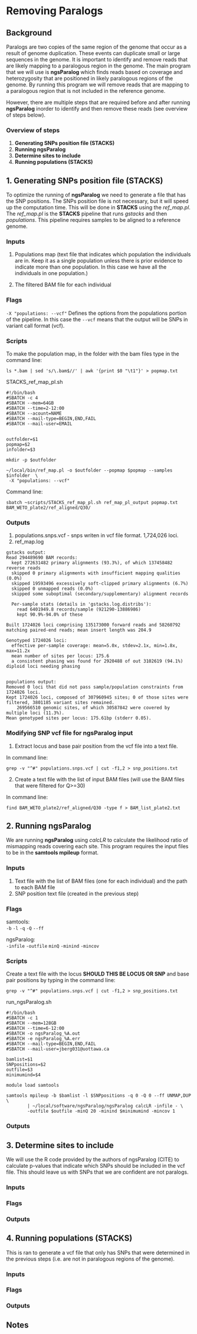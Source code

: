 # Removing Paralogs 

## Background
Paralogs are two copies of the same region of the genome that occur as a result of genome duplication. These events can duplicate small or large sequences in the genome. It is important to identify and remove reads that are likely mapping to a paralogous region in the genome. The main program that we will use is **ngsParalog** which finds reads based on coverage and heterozygosity that are positioned in likely paralogous regions of the genome. By running this program we will remove reads that are mapping to a paralogous region that is not included in the reference genome.  

However, there are multiple steps that are required before and after running **ngsParalog** inorder to identify and then remove these reads (see overview of steps below).

### Overview of steps
1. **Generating SNPs position file (STACKS)** 
2. **Running ngsParalog** 
3. **Determine sites to include** 
4. **Running populations (STACKS)** 

## 1. Generating SNPs position file (STACKS)
To optimize the running of **ngsParalog** we need to generate a file that has the SNP positions. The SNPs position file is not necessary, but it will speed up the computation time. This will be done in **STACKS** using the *ref_map.pl*. The *ref_map.pl* is the **STACKS** pipeline that runs *gstacks* and then *populations*. This pipeline requires samples to be aligned to a reference genome.

### Inputs
1. Populations map (text file that indicates which population the individuals are in. Keep it as a single population unless there is prior evidence to indicate more than one population. In this case we have all the individuals in one population.)
  
2. The filtered BAM file for each individual

### Flags
`-X "populations: --vcf"` Defines the options from the populations portion of the pipeline. In this case the `--vcf` means that the output will be SNPs in variant call format (vcf).  

### Scripts

To make the population map, in the folder with the bam files type in the command line: 
```
ls *.bam | sed 's/\.bam$//' | awk '{print $0 "\t1"}' > popmap.txt
```

STACKS_ref_map_pl.sh
```
#!/bin/bash
#SBATCH -c 4
#SBATCH --mem=64GB
#SBATCH --time=2-12:00
#SBATCH --acount=NAME
#SBATCH --mail-type=BEGIN,END,FAIL
#SBATCH --mail-user=EMAIL


outfolder=$1
popmap=$2
infolder=$3

mkdir -p $outfolder

~/local/bin/ref_map.pl -o $outfolder --popmap $popmap --samples $infolder  \
 -X "populations: --vcf"

```
Command line:
```
sbatch ~scripts/STACKS_ref_map_pl.sh ref_map_pl_output popmap.txt BAM_WETO_plate2/ref_aligned/Q30/
```
### Outputs
1. populations.snps.vcf - snps writen in vcf file format. 1,724,026 loci.
3. ref_map.log
```
gstacks output:
Read 294489690 BAM records:
  kept 272631482 primary alignments (93.3%), of which 137458482 reverse reads
  skipped 0 primary alignments with insufficient mapping qualities (0.0%)
  skipped 19593496 excessively soft-clipped primary alignments (6.7%)
  skipped 0 unmapped reads (0.0%)
  skipped some suboptimal (secondary/supplementary) alignment records

  Per-sample stats (details in 'gstacks.log.distribs'):
    read 6401949.8 records/sample (921290-13886986)
    kept 90.9%-94.0% of these

Built 1724026 loci comprising 135173000 forward reads and 58260792 matching paired-end reads; mean insert length was 204.9

Genotyped 1724026 loci:
  effective per-sample coverage: mean=5.0x, stdev=2.1x, min=1.8x, max=11.2x
  mean number of sites per locus: 175.6
  a consistent phasing was found for 2920488 of out 3102619 (94.1%) diploid loci needing phasing


populations output:
Removed 0 loci that did not pass sample/population constraints from 1724026 loci.
Kept 1724026 loci, composed of 307960945 sites; 0 of those sites were filtered, 3801185 variant sites remained.
    269566510 genomic sites, of which 30587842 were covered by multiple loci (11.3%).
Mean genotyped sites per locus: 175.61bp (stderr 0.05).

```
### Modifying SNP vcf file for ngsParalog input
1. Extract locus and base pair position from the vcf file into a text file.  
  
In command line:
```
grep -v "^#" populations.snps.vcf | cut -f1,2 > snp_positions.txt
```
2. Create a text file with the list of input BAM files (will use the BAM files that were filtered for Q>=30)

In command line:
```
find BAM_WETO_plate2/ref_aligned/Q30 -type f > BAM_list_plate2.txt
```
## 2. Running ngsParalog 
We are running **ngsParalog** using *calcLR* to calculate the likelihood ratio of mismapping reads covering each site. This program requires the input files to be in the **samtools mpileup** format. 

### Inputs
1. Text file with the list of BAM files (one for each individual) and the path to each BAM file
2. SNP position text file (created in the previous step)

### Flags
samtools:  
`-b`
`-l`
`-q`
`-Q`
`--ff`

ngsParalog:  
`-infile`
`-outfile`
`minQ`
`-minind`
`-mincov`

### Scripts 
Create a text file with the locus **SHOULD THIS BE LOCUS OR SNP**  and base pair positions by typing in the command line:
```
grep -v "^#" populations.snps.vcf | cut -f1,2 > snp_positions.txt
```
run_ngsParalog.sh
```
#!/bin/bash
#SBATCH -c 1
#SBATCH --mem=128GB
#SBATCH --time=6-12:00
#SBATCH -o ngsParalog_%A.out
#SBATCH -e ngsParalog_%A.err
#SBATCH --mail-type=BEGIN,END,FAIL
#SBATCH --mail-user=jberg031@uottawa.ca

bamlist=$1
SNPpositions=$2
outfile=$3
minimumind=$4

module load samtools

samtools mpileup -b $bamlist -l $SNPpositions -q 0 -Q 0 --ff UNMAP,DUP \
        | ~/local/software/ngsParalog/ngsParalog calcLR -infile - \
        -outfile $outfile -minQ 20 -minind $minimumind -mincov 1
```
### Outputs

## 3. Determine sites to include
We will use the R code provided by the authors of ngsParalog (CITE) to calculate p-values that indicate which SNPs should be included in the vcf file. This should leave us with SNPs that we are confident are not paralogs.

### Inputs

### Flags

### Outputs

## 4. Running populations (STACKS)
This is ran to generate a vcf file that only has SNPs that were determined in the previous steps (i.e. are not in paralogous regions of the genome).

### Inputs

### Flags

### Outputs


## Notes
